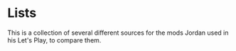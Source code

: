 # Lists
This is a collection of several different sources for the mods Jordan used
in his Let's Play, to compare them.
